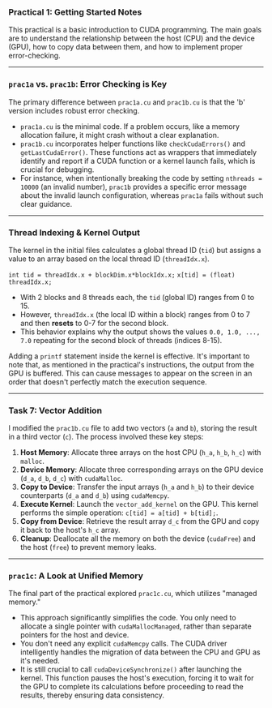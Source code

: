 ### Practical 1: Getting Started Notes

This practical is a basic introduction to CUDA programming. The main goals are to understand the relationship between the host (CPU) and the device (GPU), how to copy data between them, and how to implement proper error-checking.

***

### `prac1a` vs. `prac1b`: Error Checking is Key

The primary difference between `prac1a.cu` and `prac1b.cu` is that the 'b' version includes robust error checking.

* `prac1a.cu` is the minimal code. If a problem occurs, like a memory allocation failure, it might crash without a clear explanation.
* `prac1b.cu` incorporates helper functions like `checkCudaErrors()` and `getLastCudaError()`. These functions act as wrappers that immediately identify and report if a CUDA function or a kernel launch fails, which is crucial for debugging.
* For instance, when intentionally breaking the code by setting `nthreads = 10000` (an invalid number), `prac1b` provides a specific error message about the invalid launch configuration, whereas `prac1a` fails without such clear guidance.

***

### Thread Indexing & Kernel Output

The kernel in the initial files calculates a global thread ID (`tid`) but assigns a value to an array based on the local thread ID (`threadIdx.x`).

`int tid = threadIdx.x + blockDim.x*blockIdx.x;`
`x[tid] = (float) threadIdx.x;`

* With 2 blocks and 8 threads each, the `tid` (global ID) ranges from 0 to 15.
* However, `threadIdx.x` (the local ID within a block) ranges from 0 to 7 and then **resets** to 0-7 for the second block.
* This behavior explains why the output shows the values `0.0, 1.0, ..., 7.0` repeating for the second block of threads (indices 8-15).

Adding a `printf` statement inside the kernel is effective. It's important to note that, as mentioned in the practical's instructions, the output from the GPU is buffered. This can cause messages to appear on the screen in an order that doesn't perfectly match the execution sequence.

***

### Task 7: Vector Addition

I modified the `prac1b.cu` file to add two vectors (`a` and `b`), storing the result in a third vector (`c`). The process involved these key steps:
1.  **Host Memory**: Allocate three arrays on the host CPU (`h_a`, `h_b`, `h_c`) with `malloc`.
2.  **Device Memory**: Allocate three corresponding arrays on the GPU device (`d_a`, `d_b`, `d_c`) with `cudaMalloc`.
3.  **Copy to Device**: Transfer the input arrays (`h_a` and `h_b`) to their device counterparts (`d_a` and `d_b`) using `cudaMemcpy`.
4.  **Execute Kernel**: Launch the `vector_add_kernel` on the GPU. This kernel performs the simple operation: `c[tid] = a[tid] + b[tid];`.
5.  **Copy from Device**: Retrieve the result array `d_c` from the GPU and copy it back to the host's `h_c` array.
6.  **Cleanup**: Deallocate all the memory on both the device (`cudaFree`) and the host (`free`) to prevent memory leaks.

***

### `prac1c`: A Look at Unified Memory

The final part of the practical explored `prac1c.cu`, which utilizes "managed memory."

* This approach significantly simplifies the code. You only need to allocate a single pointer with `cudaMallocManaged`, rather than separate pointers for the host and device.
* You don't need any explicit `cudaMemcpy` calls. The CUDA driver intelligently handles the migration of data between the CPU and GPU as it's needed.
* It is still crucial to call `cudaDeviceSynchronize()` after launching the kernel. This function pauses the host's execution, forcing it to wait for the GPU to complete its calculations before proceeding to read the results, thereby ensuring data consistency.
